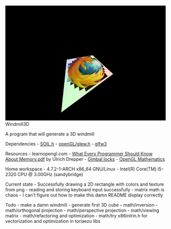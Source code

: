 ![windmill](windmill.png)
Windmill3D

A program that will generate a 3D windmill

Dependencies
    - [SOIL.h](https://www.archlinux.org/packages/community/i686/soil/) 
    - [openGL/glew.h](https://www.archlinux.org/packages/extra/x86_64/glew/)
    - [glfw3](https://www.archlinux.org/packages/community/x86_64/glfw-x11/)

Resources
    - learnopengl.com
    - [What Every Programmer Should Know About Memory.pdf](https://www.google.com/search?q=What+every+programmer+should+know+about+memory) by Ulrich Drepper 
    - [Gimbal locks](https://en.wikipedia.org/wiki/Gimbal_lock)
    - [OpenGL Mathematics](https://github.com/g-truc/glm)

Home workspace
    - 4.7.2-1-ARCH x86_64 GNU/Linux
    - Intel(R) Core(TM) i5-2320 CPU @ 3.00GHz (sandybridge)

Current state
    - Successfully drawing a 2D rectangle with colors and texture from png
    - reading and storing keyboard input successfully
    - matrix math is chaos
    - I can't figure out how to make this damn README display correctly

Todo
    - make a damn windmill
    - generate first 3D cube
    - math/inversion
    - math/orthogonal projection
    - math/perspective projection
    - math/viewing matrix
    - math/refactoring and optimization 
    - math/try x86intrin.h for vectorization and optimization in toriaezu libs
